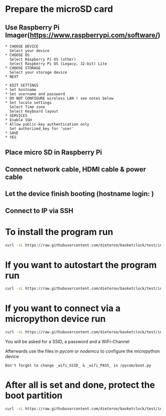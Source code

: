 # Prepare the microSD card
## Use Raspberry Pi Imager(https://www.raspberrypi.com/software/) 
```
* CHOOSE DEVICE
  Select your device 
* CHOOSE OS
  Select Raspberry Pi OS (other) 
  Select Raspberry Pi OS (Legacy, 32-bit) Lite 
* CHOOSE STORAGE 
  Select your storage device 
* NEXT 
 
* EDIT SETTINGS
* Set hostname 
* Set username and password
! DO NOT CONFIGURE wireless LAN ! see notes below
* Set locale settings
  Select Time zone 
  Select Keyboard layout 
* SERVICES 
* Enable SSH 
* Allow public-key authentication only 
  Set authorized_key for 'user'
* SAVE 
* YES
```
## Place micro SD in Raspberry Pi 
## Connect network cable, HDMI cable & power cable
## Let the device finish booting  (hostname login: )
## Connect to IP via SSH

# To install the program run
```bash
curl -sL https://raw.githubusercontent.com/dieteroo/basketclock/test/install/install.basket | bash
```

# If you want to autostart the program run
```bash
curl -sL https://raw.githubusercontent.com/dieteroo/basketclock/test/install/install.service | bash
```

# If you want to connect via a micropython device run
```bash
curl -sL https://raw.githubusercontent.com/dieteroo/basketclock/test/install/install.hostapd | bash
```
You will be asked for a SSID, a password and a WiFi-Channel

Afterwards use the files in *pycom* or *nodemcu* to configure the micropython device

```Don't forget to change _wifi_SSID_ & _wifi_PASS_ in /pycom/boot.py```

# After all is set and done, protect the boot partition
```bash
curl -sL https://raw.githubusercontent.com/dieteroo/basketclock/test/install/install.boot | bash
```